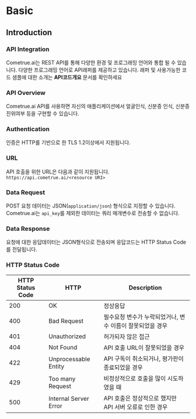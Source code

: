 # Basic
## Introduction
### API Integration
Cometrue.ai는 REST API를 통해 다양한 환경 및 프로그래밍 언어와 통합 될 수 있습니다. 다양한 프로그래밍 언어로 API래퍼를 제공하고 있습니다. 래퍼 및 사용가능한 코드 샘플에 대한 소개는 **API코드개요** 문서를 확인하세요

### API Overview
Cometrue.ai API를 사용하면 자신의 애플리케이션에서 얼굴인식, 신분증 인식, 신분증 진위여부 등을 구현할 수 있습니다.

### Authentication
인증은 HTTP를 기반으로 한 TLS 1.2이상에서 지원됩니다.

### URL
API 호출을 위한 URL은 다음과 같이 지원됩니다.
`https://api.cometrue.ai/<resource URI>`

### Data Request
POST 요청 데이터는 JSON(`application/json`) 형식으로 지정할 수 있습니다.
Cometrue.ai는 `api_key`를 제외한 데이터는 쿼리 매개변수로 전송할 수 없습니다.

### Data Response
요청에 대한 응답데이터는 JSON형식으로 전송되며 응답코드는 HTTP Status Code를 전달됩니다.

### HTTP Status Code
HTTP Status Code | HTTP | Description
---------|----------|---------
 200 | OK | 정상응답
 400 | Bad Request | 필수요청 변수가 누락되었거나, 변수 이름이 잘못되었을 경우
 401 | Unauthorized | 허가되자 않은 접근
 404 | Not Found | API 호출 URL이 잘못되었을 경우
 422 | Unprocessable Entity | API 구독이 취소되거나, 평가판이 종료되었을 경우
 429 | Too many Request |비정상적으로 호출을 많이 시도하였을 때
 500 | Internal Server Error | API 호출은 정상적으로 했지만 API 서버 오류로 인한 경우

